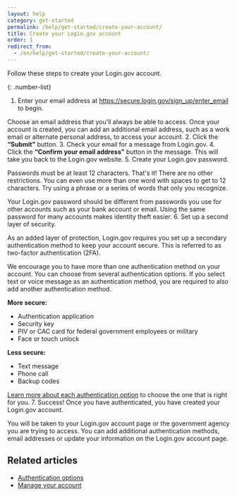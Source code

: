 ```yaml
---
layout: help
category: get-started
permalink: /help/get-started/create-your-account/
title: Create your Login.gov account
order: 1
redirect_from:
  - /en/help/get-started/create-your-account/
---
```

Follow these steps to create your Login.gov account.

{: .number-list}

1. Enter your email address at <https://secure.login.gov/sign_up/enter_email> to begin.

Choose an email address that you’ll always be able to access. Once your account is created, you can add an additional email address, such as a work email or alternate personal address, to access your account.
2. Click the **“Submit”** button.
3. Check your email for a message from Login.gov.
4. Click the **“Confirm your email address”** button in the message. This will take you back to the Login.gov website.
5. Create your Login.gov password.

Passwords must be at least 12 characters. That's it! There are no other restrictions. You can even use more than one word with spaces to get to 12 characters. Try using a phrase or a series of words that only you recognize.

Your Login.gov password should be different from passwords you use for other accounts such as your bank account or email. Using the same password for many accounts makes identity theft easier.
6. Set up a second layer of security.

As an added layer of protection, Login.gov requires you set up a secondary authentication method to keep your account secure. This is referred to as two-factor authentication (2FA).

We encourage you to have more than one authentication method on your account. You can choose from several authentication options. If you select text or voice message as an authentication method, you are required to also add another authentication method.

   **More secure:**

   * Authentication application
   * Security key
   * PIV or CAC card for federal government employees or military
   * Face or touch unlock

   **Less secure:**

   * Text message
   * Phone call
   * Backup codes

[Learn more about each authentication option](/help/get-started/authentication-options/) to choose the one that is right for you.
7. Success! Once you have authenticated, you have created your Login.gov account.

You will be taken to your Login.gov account page or the government agency you are trying to access. You can add additional authentication methods, email addresses or update your information on the Login.gov account page.

## Related articles

* [Authentication options](/help/get-started/authentication-options/)
* [Manage your account](/help/manage-your-account/overview/)